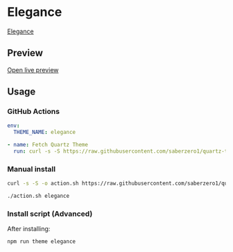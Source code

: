 # Elegance

[Elegance](https://github.com/Victologo/elegance-theme)

## Preview

[Open live preview](https://quartz-themes.github.io/elegance/)

## Usage

### GitHub Actions

```yaml
env:
  THEME_NAME: elegance
```

```yaml
- name: Fetch Quartz Theme
  run: curl -s -S https://raw.githubusercontent.com/saberzero1/quartz-themes/master/action.sh | bash -s -- $THEME_NAME
```

### Manual install

```bash
curl -s -S -o action.sh https://raw.githubusercontent.com/saberzero1/quartz-themes/master/action.sh

./action.sh elegance
```

### Install script (Advanced)

After installing:

```bash
npm run theme elegance
```
